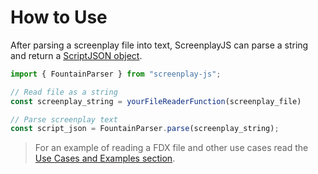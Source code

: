# How to Use

After parsing a screenplay file into text, ScreenplayJS can parse a string and return a [ScriptJSON object](#scriptjson).

```javascript
import { FountainParser } from "screenplay-js";

// Read file as a string
const screenplay_string = yourFileReaderFunction(screenplay_file)

// Parse screenplay text
const script_json = FountainParser.parse(screenplay_string);
```

> For an example of reading a FDX file and other use cases read the [Use Cases and Examples section](./examples/converting-final-draft.md).